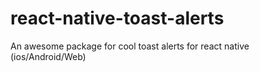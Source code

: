 # react-native-toast-alerts
An awesome package for cool toast alerts for react native (ios/Android/Web)
